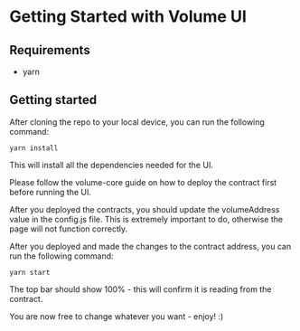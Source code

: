 # Getting Started with Volume UI

## Requirements
- yarn

## Getting started
After cloning the repo to your local device, you can run the following command:

```
yarn install
```

This will install all the dependencies needed for the UI.

Please follow the volume-core guide on how to deploy the contract first before running the UI.

After you deployed the contracts, you should update the volumeAddress value in the config.js file.
This is extremely important to do, otherwise the page will not function correctly.

After you deployed and made the changes to the contract address, you can run the following command:

```
yarn start
```

The top bar should show 100% - this will confirm it is reading from the contract.

You are now free to change whatever you want - enjoy! :)
